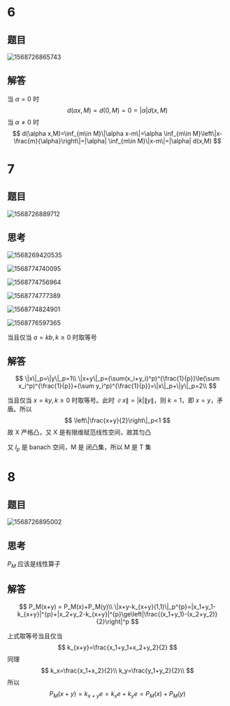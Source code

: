 # 6

## 题目

![1568726865743](assets/1568726865743.png)

## 解答

当 $\alpha = 0$ 时
$$
d(\alpha x, M) = d(0, M) = 0 = |\alpha|d(x,M)
$$
当 $\alpha \neq 0$ 时
$$
d(\alpha x,M)=\inf_{m\in M}\|\alpha x-m\|=\alpha \inf_{m\in M}\left\|x-\frac{m}{\alpha}\right\|=|\alpha| \inf_{m\in M}\|x-m\|=|\alpha| d(x,M)
$$

# 7

## 题目

![1568726889712](assets/1568726889712.png)

## 思考

![1568269420535](assets/1568269420535.png)

![1568774740095](assets/1568774740095.png)

![1568774756964](assets/1568774756964.png)

![1568774777389](assets/1568774777389.png)

![1568774824901](assets/1568774824901.png)

![1568776597365](assets/1568776597365.png)

当且仅当 $a=kb, k\ge 0$ 时取等号

## 解答

$$
\|x\|_p=\|y\|_p=1\\
\|x+y\|_p=(\sum(x_i+y_i)^p)^{\frac{1}{p}}\le(\sum x_i^p)^{\frac{1}{p}}+(\sum y_i^p)^{\frac{1}{p}}=\|x\|_p+\|y\|_p=2\\
$$

当且仅当 $x=ky, k \ge 0$ 时取等号。此时 $\|x\|=|k|\|y\|$，则 $k=1$，即 $x=y$，矛盾。所以
$$
\left\|\frac{x+y}{2}\right\|_p<1
$$
故 X 严格凸，又 X 是有限维赋范线性空间，故其匀凸

又 $l_p$ 是 banach 空间，M 是 闭凸集，所以 M 是 T 集

# 8

## 题目

![1568726895002](assets/1568726895002.png)

## 思考

$P_M$ 应该是线性算子

## 解答

$$
P_M(x+y) = P_M(x)+P_M(y)\\
\|x+y-k_{x+y}(1,1)\|_p^{p}=|x_1+y_1-k_{x+y}|^{p}+|x_2+y_2-k_{x+y}|^{p}\ge\left|\frac{(x_1+y_1)-(x_2+y_2)}{2}\right|^p
$$

上式取等号当且仅当
$$
k_{x+y}=\frac{x_1+y_1+x_2+y_2}{2}
$$
同理
$$
k_x=\frac{x_1+x_2}{2}\\
k_y=\frac{y_1+y_2}{2}\\
$$
所以
$$
P_M(x+y)=k_{x+y}e=k_x e + k_y e=P_M(x)+P_M(y)
$$

